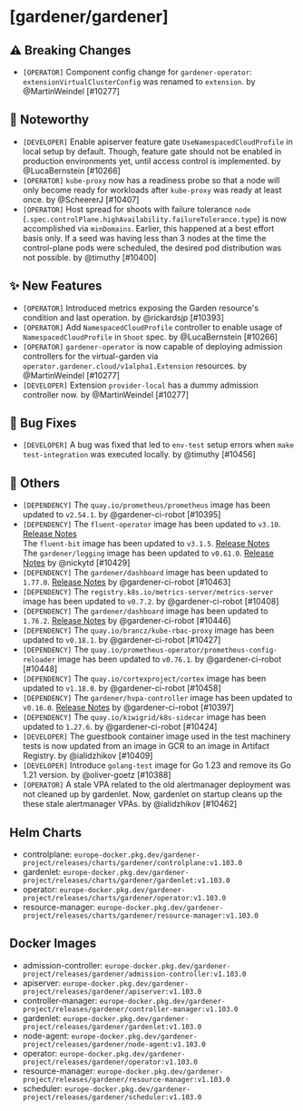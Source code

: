 # [gardener/gardener]

## ⚠️ Breaking Changes

- `[OPERATOR]` Component config change for `gardener-operator`: `extensionVirtualClusterConfig` was renamed to `extension`. by @MartinWeindel [#10277]
## 📰 Noteworthy

- `[DEVELOPER]` Enable apiserver feature gate `UseNamespacedCloudProfile` in local setup by default. Though, feature gate should not be enabled in production environments yet, until access control is implemented. by @LucaBernstein [#10266]
- `[OPERATOR]` `kube-proxy` now has a readiness probe so that a node will only become ready for workloads after `kube-proxy` was ready at least once. by @ScheererJ [#10407]
- `[OPERATOR]` Host spread for shoots with failure tolerance `node` (`.spec.controlPlane.highAvailability.failureTolerance.type`) is now accomplished via `minDomains`. Earlier, this happened at a best effort basis only. If a seed was having less than 3 nodes at the time the control-plane pods were scheduled, the desired pod distribution was not possible. by @timuthy [#10400]
## ✨ New Features

- `[OPERATOR]` Introduced metrics exposing the Garden resource's condition and last operation. by @rickardsjp [#10393]
- `[OPERATOR]` Add `NamespacedCloudProfile` controller to enable usage of `NamespacedCloudProfile` in `Shoot` spec. by @LucaBernstein [#10266]
- `[OPERATOR]` `gardener-operator` is now capable of deploying admission controllers for the virtual-garden via `operator.gardener.cloud/v1alpha1.Extension` resources. by @MartinWeindel [#10277]
- `[DEVELOPER]` Extension `provider-local` has a dummy admission controller now. by @MartinWeindel [#10277]
## 🐛 Bug Fixes

- `[DEVELOPER]` A bug was fixed that led to `env-test` setup errors when `make test-integration` was executed locally. by @timuthy [#10456]
## 🏃 Others

- `[DEPENDENCY]` The `quay.io/prometheus/prometheus` image has been updated to `v2.54.1`. by @gardener-ci-robot [#10395]
- `[DEPENDENCY]` The `fluent-operator` image has been updated to `v3.10`. [Release Notes](https://redirect.github.com/fluent/fluent-operator/releases/tag/v3.1.0)  
  The `fluent-bit` image has been updated to `v3.1.5`. [Release Notes](https://redirect.github.com/fluent/fluent-bit/releases/tag/v3.1.5)  
  The `gardener/logging` image has been updated to `v0.61.0`. [Release Notes](https://redirect.github.com/gardener/logging/releases/tag/v0.61.0) by @nickytd [#10429]
- `[DEPENDENCY]` The `gardener/dashboard` image has been updated to `1.77.0`. [Release Notes](https://redirect.github.com/gardener/dashboard/releases/tag/1.77.0) by @gardener-ci-robot [#10463]
- `[DEPENDENCY]` The `registry.k8s.io/metrics-server/metrics-server` image has been updated to `v0.7.2`. by @gardener-ci-robot [#10408]
- `[DEPENDENCY]` The `gardener/dashboard` image has been updated to `1.76.2`. [Release Notes](https://redirect.github.com/gardener/dashboard/releases/tag/1.76.2) by @gardener-ci-robot [#10446]
- `[DEPENDENCY]` The `quay.io/brancz/kube-rbac-proxy` image has been updated to `v0.18.1`. by @gardener-ci-robot [#10427]
- `[DEPENDENCY]` The `quay.io/prometheus-operator/prometheus-config-reloader` image has been updated to `v0.76.1`. by @gardener-ci-robot [#10448]
- `[DEPENDENCY]` The `quay.io/cortexproject/cortex` image has been updated to `v1.18.0`. by @gardener-ci-robot [#10458]
- `[DEPENDENCY]` The `gardener/hvpa-controller` image has been updated to `v0.16.0`. [Release Notes](https://redirect.github.com/gardener/hvpa-controller/releases/tag/v0.16.0) by @gardener-ci-robot [#10397]
- `[DEPENDENCY]` The `quay.io/kiwigrid/k8s-sidecar` image has been updated to `1.27.6`. by @gardener-ci-robot [#10424]
- `[DEVELOPER]` The guestbook container image used in the test machinery tests is now updated from an image in GCR to an image in Artifact Registry. by @ialidzhikov [#10409]
- `[DEVELOPER]` Introduce `golang-test` image for Go 1.23 and remove its Go 1.21 version. by @oliver-goetz [#10388]
- `[OPERATOR]` A stale VPA related to the old alertmanager deployment was not cleaned up by gardenlet. Now, gardenlet on startup cleans up the these stale alertmanager VPAs. by @ialidzhikov [#10462]

## Helm Charts
- controlplane: `europe-docker.pkg.dev/gardener-project/releases/charts/gardener/controlplane:v1.103.0`
- gardenlet: `europe-docker.pkg.dev/gardener-project/releases/charts/gardener/gardenlet:v1.103.0`
- operator: `europe-docker.pkg.dev/gardener-project/releases/charts/gardener/operator:v1.103.0`
- resource-manager: `europe-docker.pkg.dev/gardener-project/releases/charts/gardener/resource-manager:v1.103.0`
## Docker Images
- admission-controller: `europe-docker.pkg.dev/gardener-project/releases/gardener/admission-controller:v1.103.0`
- apiserver: `europe-docker.pkg.dev/gardener-project/releases/gardener/apiserver:v1.103.0`
- controller-manager: `europe-docker.pkg.dev/gardener-project/releases/gardener/controller-manager:v1.103.0`
- gardenlet: `europe-docker.pkg.dev/gardener-project/releases/gardener/gardenlet:v1.103.0`
- node-agent: `europe-docker.pkg.dev/gardener-project/releases/gardener/node-agent:v1.103.0`
- operator: `europe-docker.pkg.dev/gardener-project/releases/gardener/operator:v1.103.0`
- resource-manager: `europe-docker.pkg.dev/gardener-project/releases/gardener/resource-manager:v1.103.0`
- scheduler: `europe-docker.pkg.dev/gardener-project/releases/gardener/scheduler:v1.103.0`
